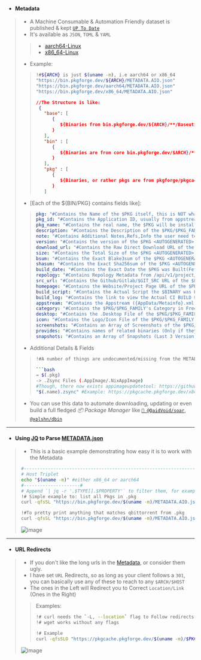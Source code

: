 - #### Metadata
> - A Machine Consumable & Automation Friendly dataset is published & kept [`UP To Date`](https://github.com/pkgforge/pkgcache/actions/workflows/healthchecks_housekeeping.yaml)
> - It's available as `JSON`, `TOML` & `YAML`
> > - [aarch64-Linux](https://github.com/pkgforge/pkgcache/blob/main/aarch64-Linux/METADATA.urls)
> > - [x86_64-Linux](https://github.com/pkgforge/pkgcache/blob/main/x86_64-Linux/METADATA.urls)
> - Example:
> > ```bash
> > !#${ARCH} is just $(uname -m), i.e aarch64 or x86_64
> > "https://bin.pkgforge.dev/${ARCH}/METADATA.AIO.json"
> > "https://bin.pkgforge.dev/aarch64/METADATA.AIO.json"
> > "https://bin.pkgforge.dev/x86_64/METADATA.AIO.json"
> > ```
> > ```json
> > //The Structure is like:
> >  {
> >    "base": [
> >       {
> >          ${Binaries from bin.pkgforge.dev/${ARCH}/**/Baseutils/**}
> >       }
> >    ],
> >    "bin" : [
> >       {
> >          ${Binaries are from core bin.pkgforge.dev/$ARCH}/**}
> >       }
> >    ],
> >    "pkg" : [
> >       {
> >          ${Binaries, or rather pkgs are from pkgforge/pkgcache}
> >       }
> >    ]
> > ```
> - [Each of the ${BIN/PKG} contains fields like]:
> > ```YAML
> > pkg: "#Contains the Name of the $PKG itself, this is NOT what it will/should be Installed as",
> > pkg_id: "#Contains the Application ID, usually from appstream files, [Otherwise starts with xxx]",
> > pkg_name: "#Contains the real name, the $PKG will be installed as",
> > description: "#Contains the Description of the $PKG/$PKG_FAMILY [Otherwise EMPTY]",
> > note: "#Contains Additional Notes,Refs,Info the user need to be aware of, of the $PKG/$PKG_FAMILY"
> > version: "#Contains the version of the $PKG <AUTOGENERATED>",
> > download_url: "#Contains the Raw Direct Download URL of the $PKG <AUTOGENERATED>",
> > size: "#Contains the Total Size of the $PKG <AUTOGENERATED>",
> > bsum: "#Contains the Exact Blake3sum of the $PKG <AUTOGENERATED>",
> > shasum: "#Contains the Exact Sha256sum of the $PKG <AUTOGENERATED>",
> > build_date: "#Contains the Exact Date the $PKG was Built(Fetched) & Uploaded",
> > repology: "#Contains Repology Metadata from /api/v1/project/{$PKG/$PKG_FAMILY} [Otherwise EMPTY]",
> > src_url: "#Contains the Github/Gitlab/$GIT_SRC URL of the $PKG/$PKG_FAMILY [Otherwise EMPTY]",
> > homepage: "#Contains the Website/Project Page URL of the $PKG/$PKG_FAMILY [Otherwise EMPTY]",
> > build_script: "#Contains the Actual Script the $BINARY was Built(Fetched) With <AUTOGENERATED>"
> > build_log: "#Contains the link to view the Actual CI BUILD LOG of the $BINARY <AUTOGENERATED>"
> > appstream: "#Contains the Appstream ({AppData/Metainfo}.xml) File of the $PKG/$PKG_FAMILY (MAY BE INACCURATE) [Otherwise EMPTY]",
> > category: "#Contains the $PKG/$PKG_FAMILY's Category in FreeDesktopSpec [Fallbacks to Utility]"
> > desktop: "#Contains the .Desktop File of the $PKG/$PKG_FAMILY (MAY BE INACCURATE) [Otherwise EMPTY]",
> > icon: "#Contains the Logo/Icon File of the $PKG/$PKG_FAMILY (MAY BE INACCURATE) [Fallbacks to Generic Icon]",
> > screenshots: "#Contains an Array of Screenshots of the $PKG/$PKG_FAMILY (MAY BE INACCURATE) [Otherwise EMPTY]",
> > provides: "#Contains names of related binaries (Only if they belong to same $PKG_FAMILY) of the $PKG/$PKG_FAMILY [Otherwise EMPTY]",
> > snapshots: "#Contains an Array of Snapshots (Last 3 Version) of the $PKG/$PKG_FAMILY"
> > ```
> >
> - Additional Details & Fields
> > ```bash
> > !#A number of things are undocumented/missing from the METADATA.AIO files, these are just examples
> >
> > ```bash
> > ↣ $(.pkg)
> > -> .Zsync Files (.AppImage/.NixAppImage)
> > #Though, there now exists appimageupdatetool: https://github.com/AppImageCommunity/AppImageUpdate, you can still use zsync manually if you need it 
> > "$(.name).zsync" #Example: https://pkgcache.pkgforge.dev/x86_64/qbittorrent.AppImage.zsync
> > ```
> - You can use this data to automate downloading, updating or even build a full fledged *📦 Package Manager* like [`🦀 @QaidVoid/soar`](https://github.com/QaidVoid/soar), [`@xplshn/dbin`](https://github.com/xplshn/dbin)
---

- #### Using [JQ](https://jqlang.github.io/jq/manual/) to Parse [METADATA.json](https://pkgcache.pkgforge.dev/METADATA.json)
> - This is a basic example demonstrating how easy it is to work with the Metadata
> ```bash
> #-----------------------------------------------------------------------------#
> # Host Triplet
> echo "$(uname -m)" #either x86_64 or aarch64
> #---------------------#
> # Append `| jq -r '.$TYPE[].$PROPERTY'` to filter them, for example:
> !# Simple example to: list all Pkgs in .pkg
> curl -qfsSL "https://bin.pkgforge.dev/$(uname -m)/METADATA.AIO.json" | jq -r '.pkg[] | .pkg'
>
> !#To pretty print anything that matches qbittorrent from .pkg
> curl -qfsSL "https://bin.pkgforge.dev/$(uname -m)/METADATA.AIO.json" | jq -r '.pkg[] | select(.pkg | test("qbittorrent"; "i")) | "---------------------------\n" + (. | to_entries | map("\(.key): \(.value)") | join("\n"))'
> ```
> ![image](https://github.com/user-attachments/assets/fc3a59c4-74f2-4564-bd12-38ca7eb6c971)
>
---

- #### URL Redirects
> - If you don't like the long urls in the [Metadata](https://huggingface.co/datasets/pkgforge/pkgcache/resolve/main/METADATA.json), or consider them ugly.
> - I have set `URL` Redirects, so as long as your client follows a `301`, you can basically use any of these to reach to any `$ARCH/$HOST`
> - The ones in the Left will Redirect you to Correct `Location/Link` (Ones in the Right)
> > Examples:
> > ```bash
> > !# curl needs the `-L, --location` flag to Follow redirects
> > !# wget works without any flags
> >
> > !# Example
> > curl -qfsSLO "https://pkgcache.pkgforge.dev/$(uname -m)/$PKG_OR_PATH_TO_PKG"
> >
> > ```
> ![image](https://github.com/user-attachments/assets/778cfb21-9938-4cbd-b132-cafa84676594)

